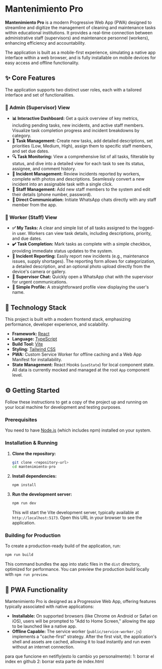 # Mantenimiento Pro

**Mantenimiento Pro** is a modern Progressive Web App (PWA) designed to streamline and digitize the management of cleaning and maintenance tasks within educational institutions. It provides a real-time connection between administrative staff (supervisors) and maintenance personnel (workers), enhancing efficiency and accountability.

The application is built as a mobile-first experience, simulating a native app interface within a web browser, and is fully installable on mobile devices for easy access and offline functionality.

## ✨ Core Features

The application supports two distinct user roles, each with a tailored interface and set of functionalities.

### 👤 Admin (Supervisor) View

-   **📊 Interactive Dashboard:** Get a quick overview of key metrics, including pending tasks, new incidents, and active staff members. Visualize task completion progress and incident breakdowns by category.
-   **📝 Task Management:** Create new tasks, add detailed descriptions, set priorities (Low, Medium, High), assign them to specific staff members, and set due dates.
-   **🔍 Task Monitoring:** View a comprehensive list of all tasks, filterable by status, and dive into a detailed view for each task to see its status, assignee, and comment history.
-   **🚨 Incident Management:** Review incidents reported by workers, complete with photos and descriptions. Seamlessly convert a new incident into an assignable task with a single click.
-   **👥 Staff Management:** Add new staff members to the system and edit their details (phone number, password).
-   **💬 Direct Communication:** Initiate WhatsApp chats directly with any staff member from the app.

### 👷 Worker (Staff) View

-   **✅ My Tasks:** A clear and simple list of all tasks assigned to the logged-in user. Workers can view task details, including descriptions, priority, and due dates.
-   **✔️ Task Completion:** Mark tasks as complete with a simple checkbox, providing immediate status updates to the system.
-   **📢 Incident Reporting:** Easily report new incidents (e.g., maintenance issues, supply shortages). The reporting form allows for categorization, a detailed description, and an optional photo upload directly from the device's camera or gallery.
-   **💬 Supervisor Chat:** Quickly open a WhatsApp chat with the supervisor for urgent communications.
-   **👤 Simple Profile:** A straightforward profile view displaying the user's name.

## 🚀 Technology Stack

This project is built with a modern frontend stack, emphasizing performance, developer experience, and scalability.

-   **Framework:** [React](https://react.dev/)
-   **Language:** [TypeScript](https://www.typescriptlang.org/)
-   **Build Tool:** [Vite](https://vitejs.dev/)
-   **Styling:** [Tailwind CSS](https://tailwindcss.com/)
-   **PWA:** Custom Service Worker for offline caching and a Web App Manifest for installability.
-   **State Management:** React Hooks (`useState`) for local component state. All data is currently mocked and managed at the root `App` component level.

## ⚙️ Getting Started

Follow these instructions to get a copy of the project up and running on your local machine for development and testing purposes.

### Prerequisites

You need to have [Node.js](https://nodejs.org/) (which includes npm) installed on your system.

### Installation & Running

1.  **Clone the repository:**
    ```bash
    git clone <repository-url>
    cd mantenimiento-pro
    ```

2.  **Install dependencies:**
    ```bash
    npm install
    ```

3.  **Run the development server:**
    ```bash
    npm run dev
    ```
    This will start the Vite development server, typically available at `http://localhost:5173`. Open this URL in your browser to see the application.

### Building for Production

To create a production-ready build of the application, run:

```bash
npm run build
```

This command bundles the app into static files in the `dist` directory, optimized for performance. You can preview the production build locally with `npm run preview`.

## 📱 PWA Functionality

Mantenimiento Pro is designed as a Progressive Web App, offering features typically associated with native applications:

-   **Installable:** On supported browsers (like Chrome on Android or Safari on iOS), users will be prompted to "Add to Home Screen," allowing the app to be launched like a native app.
-   **Offline Capable:** The service worker (`public/service-worker.js`) implements a "cache-first" strategy. After the first visit, the application's shell and assets are cached, allowing it to load instantly and run even without an internet connection.


para que funcione en netifly(esto lo cambio yo personalmente):
1: borrar el index en github
2: borrar esta parte   <script type="importmap">
{
  "imports": {
    "react/": "https://aistudiocdn.com/react@^19.1.1/",
    "react": "https://aistudiocdn.com/react@^19.1.1",
    "vite": "https://aistudiocdn.com/vite@^7.1.7",
    "@vitejs/plugin-react": "https://aistudiocdn.com/@vitejs/plugin-react@^5.0.3",
    "react-dom/": "https://aistudiocdn.com/react-dom@^19.1.1/"
  }
}
</script>
de index.html
